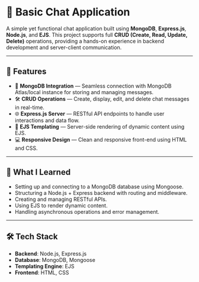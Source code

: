 # 💬 Basic Chat Application

A simple yet functional chat application built using **MongoDB**, **Express.js**, **Node.js**, and **EJS**. This project supports full **CRUD (Create, Read, Update, Delete)** operations, providing a hands-on experience in backend development and server-client communication.

---

## 🚀 Features

- 💾 **MongoDB Integration** — Seamless connection with MongoDB Atlas/local instance for storing and managing messages.
- 🛠️ **CRUD Operations** — Create, display, edit, and delete chat messages in real-time.
- 🌐 **Express.js Server** — RESTful API endpoints to handle user interactions and data flow.
- 🎨 **EJS Templating** — Server-side rendering of dynamic content using EJS.
- 💻 **Responsive Design** — Clean and responsive front-end using HTML and CSS.

---


## 🧠 What I Learned

- Setting up and connecting to a MongoDB database using Mongoose.
- Structuring a Node.js + Express backend with routing and middleware.
- Creating and managing RESTful APIs.
- Using EJS to render dynamic content.
- Handling asynchronous operations and error management.

---

## 🛠️ Tech Stack

- **Backend**: Node.js, Express.js
- **Database**: MongoDB, Mongoose
- **Templating Engine**: EJS
- **Frontend**: HTML, CSS
